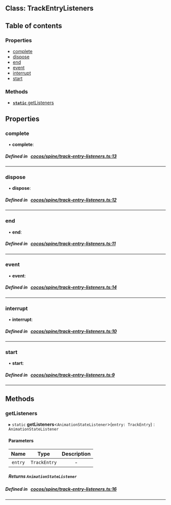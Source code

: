 
## Class: TrackEntryListeners





<div class="table-of-content">
<h2>Table of contents</h2>


### Properties

- [ complete](#complete)
- [ dispose](#dispose)
- [ end](#end)
- [ event](#event)
- [ interrupt](#interrupt)
- [ start](#start)

### Methods

- [ **`static`**  getListeners](#getListeners)
</div>

## Properties


### complete
<div style="margin-left: 10px;">




•  **complete**:
 
</div>

##### Defined in &nbsp;   [cocos/spine/track-entry-listeners.ts:13](https://github.com/cocos-creator/engine/blob/c7bf6b8a9/cocos/spine/track-entry-listeners.ts#L13)&nbsp;


___


### dispose
<div style="margin-left: 10px;">




•  **dispose**:
 
</div>

##### Defined in &nbsp;   [cocos/spine/track-entry-listeners.ts:12](https://github.com/cocos-creator/engine/blob/c7bf6b8a9/cocos/spine/track-entry-listeners.ts#L12)&nbsp;


___


### end
<div style="margin-left: 10px;">




•  **end**:
 
</div>

##### Defined in &nbsp;   [cocos/spine/track-entry-listeners.ts:11](https://github.com/cocos-creator/engine/blob/c7bf6b8a9/cocos/spine/track-entry-listeners.ts#L11)&nbsp;


___


### event
<div style="margin-left: 10px;">




•  **event**:
 
</div>

##### Defined in &nbsp;   [cocos/spine/track-entry-listeners.ts:14](https://github.com/cocos-creator/engine/blob/c7bf6b8a9/cocos/spine/track-entry-listeners.ts#L14)&nbsp;


___


### interrupt
<div style="margin-left: 10px;">




•  **interrupt**:
 
</div>

##### Defined in &nbsp;   [cocos/spine/track-entry-listeners.ts:10](https://github.com/cocos-creator/engine/blob/c7bf6b8a9/cocos/spine/track-entry-listeners.ts#L10)&nbsp;


___


### start
<div style="margin-left: 10px;">




•  **start**:
 
</div>

##### Defined in &nbsp;   [cocos/spine/track-entry-listeners.ts:9](https://github.com/cocos-creator/engine/blob/c7bf6b8a9/cocos/spine/track-entry-listeners.ts#L9)&nbsp;


___

<!---->
## Methods

### getListeners

<div style="margin-left: 10px;">

▸ `static`  **getListeners**<`AnimationStateListener`\>(`entry: TrackEntry`) : `AnimationStateListener`



#### Parameters

| Name | Type | Description |
| :------: | :------: | :------: |
| `entry` | `TrackEntry` | - |


##### Returns `AnimationStateListener`
</div>

##### Defined in &nbsp;   [cocos/spine/track-entry-listeners.ts:16](https://github.com/cocos-creator/engine/blob/c7bf6b8a9/cocos/spine/track-entry-listeners.ts#L16)&nbsp;
___
<!---->



